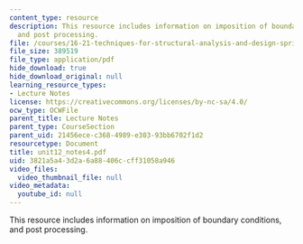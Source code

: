 ```yaml
---
content_type: resource
description: This resource includes information on imposition of boundary conditions,
  and post processing.
file: /courses/16-21-techniques-for-structural-analysis-and-design-spring-2005/3821a5a43d2a6a88406ccff31058a946_unit12_notes4.pdf
file_size: 389519
file_type: application/pdf
hide_download: true
hide_download_original: null
learning_resource_types:
- Lecture Notes
license: https://creativecommons.org/licenses/by-nc-sa/4.0/
ocw_type: OCWFile
parent_title: Lecture Notes
parent_type: CourseSection
parent_uid: 21456ece-c368-4989-e303-93bb6702f1d2
resourcetype: Document
title: unit12_notes4.pdf
uid: 3821a5a4-3d2a-6a88-406c-cff31058a946
video_files:
  video_thumbnail_file: null
video_metadata:
  youtube_id: null
---
```

This resource includes information on imposition of boundary conditions, and post processing.